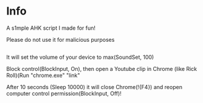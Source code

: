 # Info 
A s1mple AHK script I made for fun!

Please do not use it for malicious purposes 
## 
It will set the volume of your device to max(SoundSet, 100) 

Block control(BlockInput, On), then open a Youtube clip in Chrome (like Rick Roll)(Run "chrome.exe" "link"

After 10 seconds (Sleep 10000) it will close Chrome(!{F4}) and reopen computer control permission(BlockInput, Off)!
